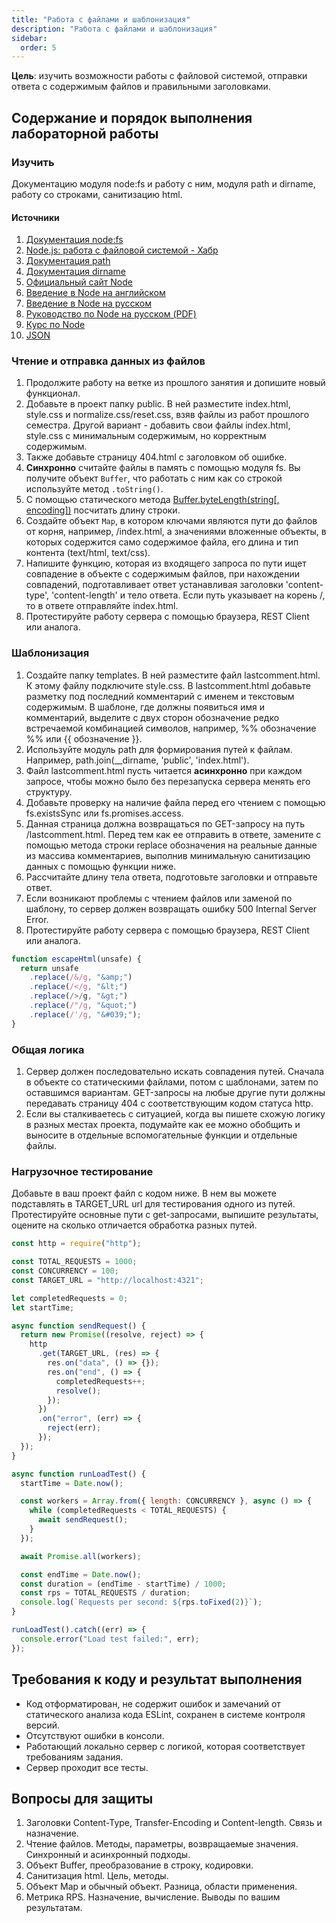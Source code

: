 ```yaml
---
title: "Работа с файлами и шаблонизация"
description: "Работа с файлами и шаблонизация"
sidebar:
  order: 5
---
```


**Цель**: изучить возможности работы с файловой системой, отправки ответа с содержимым файлов и правильными заголовками.

## Содержание и порядок выполнения лабораторной работы

### Изучить

Документацию модуля node\:fs и работу с ним, модуля path и dirname, работу со строками, санитизацию html.

#### Источники

1. [Документация node:fs](https://nodejs.org/api/fs.html)
1. [Node.js: работа с файловой системой - Хабр](https://habr.com/ru/companies/timeweb/articles/678792/)
1. [Документация path](https://nodejs.org/api/path.html)
1. [Документация dirname](https://nodejs.org/api/modules.html#__dirname)
1. [Официальный сайт Node](https://nodejs.org/en/)
1. [Введение в Node на английском](https://nodejs.dev/en/learn/)
1. [Введение в Node на русском](https://nodejsdev.ru/guides/)
1. [Руководство по Node на русском (PDF)](https://ruvds.com/img/other/ee86eb4f-db9f-48d3-8094-c76e14414678.pdf)
1. [Курс по Node](https://habr.com/ru/post/485294/)
1. [JSON](https://doka.guide/tools/json/)

### Чтение и отправка данных из файлов

1. Продолжите работу на ветке из прошлого занятия и допишите новый функционал.
1. Добавьте в проект папку public. В ней разместите index.html, style.css и normalize.css/reset.css, взяв файлы из работ прошлого семестра. Другой вариант - добавить свои файлы index.html, style.css с минимальным содержимым, но корректным содержимым.
1. Также добавьте страницу 404.html с заголовком об ошибке.
1. **Синхронно** считайте файлы в память с помощью модуля fs. Вы получите объект `Buffer`, что работать с ним как со строкой используйте метод `.toString()`.
1. С помощью статического метода [Buffer.byteLength(string[, encoding])](https://nodejs.org/api/buffer.html#static-method-bufferbytelengthstring-encoding) посчитать длину строки.
1. Создайте объект `Map`, в котором ключами являются пути до файлов от корня, например, /index.html, а значениями вложенные объекты, в которых содержится само содержимое файла, его длина и тип контента (text/html, text/css).
1. Напишите функцию, которая из входящего запроса по пути ищет совпадение в объекте с содержимым файлов, при нахождении совпадений, подготавливает ответ устанавливая заголовки 'content-type', 'content-length' и тело ответа. Если путь указывает на корень /, то в ответе отправляйте index.html.
1. Протестируйте работу сервера с помощью браузера, REST Client или аналога.

### Шаблонизация

1. Создайте папку templates. В ней разместите файл lastcomment.html. К этому файлу подключите style.css. В lastcomment.html добавьте разметку под последний комментарий с именем и текстовым содержимым. В шаблоне, где должны появиться имя и комментарий, выделите с двух сторон обозначение редко встречаемой комбинацией символов, например, %% обозначение %% или {{ обозначение }}.
1. Используйте модуль path для формирования путей к файлам. Например, path.join(__dirname, 'public', 'index.html').
1. Файл lastcomment.html пусть читается **асинхронно** при каждом запросе, чтобы можно было без перезапуска сервера менять его структуру.
1. Добавьте проверку на наличие файла перед его чтением с помощью fs.existsSync или fs.promises.access.
1. Данная страница должна возвращаться по GET-запросу на путь /lastcomment.html. Перед тем как ее отправить в ответе, замените с помощью метода строки replace обозначения на реальные данные из массива комментариев, выполнив минимальную санитизацию данных с помощью функции ниже.
1. Рассчитайте длину тела ответа, подготовьте заголовки и отправьте ответ.
1. Если возникают проблемы с чтением файлов или заменой по шаблону, то сервер должен возвращать ошибку 500 Internal Server Error.
1. Протестируйте работу сервера с помощью браузера, REST Client или аналога.

```js
function escapeHtml(unsafe) {
  return unsafe
    .replace(/&/g, "&amp;")
    .replace(/</g, "&lt;")
    .replace(/>/g, "&gt;")
    .replace(/"/g, "&quot;")
    .replace(/'/g, "&#039;");
}
```

### Общая логика

1. Сервер должен последовательно искать совпадения путей. Сначала в объекте со статическими файлами, потом с шаблонами, затем по оставшимся вариантам. GET-запросы на любые другие пути должны передавать страницу 404 с соответствующим кодом статуса http.
1. Если вы сталкиваетесь с ситуацией, когда вы пишете схожую логику в разных местах проекта, подумайте как ее можно обобщить и выносите в отдельные вспомогательные функции и отдельные файлы.

### Нагрузочное тестирование

Добавьте в ваш проект файл с кодом ниже. В нем вы можете подставлять в TARGET_URL url для тестирования одного из путей. Протестируйте основные пути с get-запросами, выпишите результаты, оцените на сколько отличается обработка разных путей.

```js
const http = require("http");

const TOTAL_REQUESTS = 1000;
const CONCURRENCY = 100;
const TARGET_URL = "http://localhost:4321";

let completedRequests = 0;
let startTime;

async function sendRequest() {
  return new Promise((resolve, reject) => {
    http
      .get(TARGET_URL, (res) => {
        res.on("data", () => {});
        res.on("end", () => {
          completedRequests++;
          resolve();
        });
      })
      .on("error", (err) => {
        reject(err);
      });
  });
}

async function runLoadTest() {
  startTime = Date.now();

  const workers = Array.from({ length: CONCURRENCY }, async () => {
    while (completedRequests < TOTAL_REQUESTS) {
      await sendRequest();
    }
  });

  await Promise.all(workers);

  const endTime = Date.now();
  const duration = (endTime - startTime) / 1000;
  const rps = TOTAL_REQUESTS / duration;
  console.log(`Requests per second: ${rps.toFixed(2)}`);
}

runLoadTest().catch((err) => {
  console.error("Load test failed:", err);
});
```


## Требования к коду и результат выполнения

- Код отформатирован, не содержит ошибок и замечаний от статического анализа кода ESLint, сохранен в системе контроля версий.
- Отсутствуют ошибки в консоли.
- Работающий локально сервер с логикой, которая соответствует требованиям задания.
- Сервер проходит все тесты.


## Вопросы для защиты

1. Заголовки Content-Type, Transfer-Encoding и Content-length. Связь и назначение.
1. Чтение файлов. Методы, параметры, возвращаемые значения. Синхронный и асинхронный подходы.
1. Объект Buffer, преобразование в строку, кодировки.
1. Санитизация html. Цель, методы.
1. Объект Map и обычный объект. Разница, области применения.
1. Метрика RPS. Назначение, вычисление. Выводы по вашим результатам.